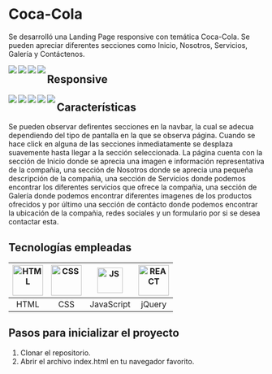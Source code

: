 # Coca-Cola

Se desarrolló una Landing Page responsive con temática Coca-Cola. Se pueden apreciar diferentes secciones como Inicio, Nosotros, Servicios, Galería y Contáctenos.

<img align="left" src="https://user-images.githubusercontent.com/58791994/128621188-af3087d0-dfb8-476f-ab52-02de8ef51b5c.png"/>
<img align="left" src="https://user-images.githubusercontent.com/58791994/128621195-d18378d4-7d63-45e2-81a7-2b81f4ed8179.png"/>
<img align="left" src="https://user-images.githubusercontent.com/58791994/128621212-52885db1-ff4c-4004-94c1-e4767721cd0c.png"/>
<img align="left" src="https://user-images.githubusercontent.com/58791994/128621231-91a249b2-c4c9-4f29-ac61-e540db13cd8b.png"/>

## Responsive

<div align="center">
    <img align="left" src="https://user-images.githubusercontent.com/58791994/128621244-0b494f5f-bd86-464e-ac88-112296f0d9e4.png"/>
</div>

<p align="center">
    <img align="left" src="https://user-images.githubusercontent.com/58791994/128621249-31e017f5-142b-45b7-92c4-5af19a36c843.png"/>
</p>

<p align="center">
    <img align="left" src="https://user-images.githubusercontent.com/58791994/128621261-97aee7be-fa16-4ec2-ba0b-349cab6c4633.png"/>
</p>

<p align="center">
    <img align="left" src="https://user-images.githubusercontent.com/58791994/128621266-24466e90-9fbf-4464-8593-d002702af7f6.png"/>
</p>

<p align="center">
    <img align="left" src="https://user-images.githubusercontent.com/58791994/128621269-8d87aca2-8350-4883-ba73-77c5f54f901c.png"/>
</p>

## Características
Se pueden observar defirentes secciones en la navbar, la cual se adecua dependiendo del tipo de pantalla en la que se observa página. Cuando se hace click en alguna de las secciones inmediatamente se desplaza suavemente hasta llegar a la sección seleccionada. La página cuenta con la sección de Inicio donde se aprecia una imagen e información representativa de la compañia, una sección de Nosotros donde se aprecia una pequeña descripción de la compañia, una sección de Servicios donde podemos encontrar los diferentes servicios que ofrece la compañia, una sección de Galería donde podemos encontrar diferentes imagenes de los productos ofrecidos y por último una sección de contácto donde podemos encontrar la ubicación de la compañia, redes sociales y un formulario por si se desea contactar esta.

## Tecnologías empleadas

| <img src="https://user-images.githubusercontent.com/69209369/116448789-e000a500-a82f-11eb-88f1-0936293d47bc.png" width="60" alt="HTML"> | <img src="https://user-images.githubusercontent.com/69209369/116448815-e858e000-a82f-11eb-939d-e6e93abb25c4.png" width="60" alt="CSS"> | <img src="https://user-images.githubusercontent.com/69209369/116448732-d1b28900-a82f-11eb-942c-025060103d98.png" width="50" alt="JS">  | <img src="https://user-images.githubusercontent.com/58791994/128621590-e7bcd8e0-d23d-4b7a-9e90-8a68ffd98f8d.png" width="60" alt="REACT"> |
| :------------: | :------------: | :------------: | :------------: |
| HTML  | CSS | JavaScript | jQuery |
    
## Pasos para inicializar el proyecto

1. Clonar el repositorio.
2. Abrir el archivo index.html en tu navegador favorito.
